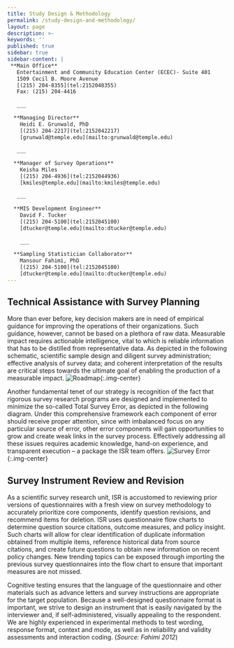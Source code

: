 ```yaml
---
title: Study Design & Methodology
permalink: /study-design-and-methodology/
layout: page
description: >-
keywords: ''
published: true
sidebar: true
sidebar-content: |
 **Main Office**   
   Entertainment and Community Education Center (ECEC)- Suite 401   
   1509 Cecil B. Moore Avenue   
   [(215) 204-8355](tel:2152048355)       
   Fax: (215) 204-4416    
   
   ___
   
  **Managing Director**   
    Heidi E. Grunwald, PhD   
    [(215) 204-2217](tel:2152042217)   
    [grunwald@temple.edu](mailto:grunwald@temple.edu)    
   
   ___
   
  **Manager of Survey Operations**   
    Keisha Miles    
    [(215) 204-4936](tel:2152044936)       
    [kmiles@temple.edu](mailto:kmiles@temple.edu)    
    
   ___
   
  **MIS Development Engineer**   
    David F. Tucker         
    [(215) 204-5100](tel:2152045100)        
    [dtucker@temple.edu](mailto:dtucker@temple.edu)    
    
    ___
   
  **Sampling Statistician Collaborator**   
    Mansour Fahimi, PhD          
    [(215) 204-5100](tel:2152045100)           
    [dtucker@temple.edu](mailto:dtucker@temple.edu)     
---
```

## Technical Assistance with Survey Planning
More than ever before, key decision makers are in need of empirical guidance for improving the operations of their organizations. Such guidance, however, cannot be based on a plethora of raw data. Measurable impact requires actionable intelligence, vital to which is reliable information that has to be distilled from representative data. As depicted in the following schematic, scientific sample design and diligent survey administration; effective analysis of survey data; and coherent interpretation of the results are critical steps towards the ultimate goal of enabling the production of a measurable impact.
![Roadmap]({{site.baseurl}}/media/roadmap_fahimi.png){:.img-center}

Another fundamental tenet of our strategy is recognition of the fact that rigorous survey research programs are designed and implemented to minimize the so-called Total Survey Error, as depicted in the following diagram. Under this comprehensive framework each component of error should receive proper attention, since with imbalanced focus on any particular source of error, other error components will gain opportunities to grow and create weak links in the survey process. Effectively addressing all these issues requires academic knowledge, hand-on experience, and transparent execution – a package the ISR team offers.
![Survey Error]({{site.baseurl}}/media/serr_fahimi.png){:.img-center}

## Survey Instrument Review and Revision
As a scientific survey research unit, ISR is accustomed to reviewing prior versions of questionnaires with a fresh view on survey methodology to accurately prioritize core components, identify question revisions, and recommend items for deletion. ISR uses questionnaire flow charts to determine question source citations, outcome measures, and policy insight. Such charts will allow for clear identification of duplicate information obtained from multiple items, reference historical data from source citations, and create future questions to obtain new information on recent policy changes. New trending topics can be exposed through importing the previous survey questionnaires into the flow chart to ensure that important measures are not missed.

Cognitive testing ensures that the language of the questionnaire and other materials such as advance letters and survey instructions are appropriate for the target population. Because a well-designed questionnaire format is important, we strive to design an instrument that is easily navigated by the interviewer and, if self-administered, visually appealing to the respondent. We are highly experienced in experimental methods to test wording, response format, context and mode, as well as in reliability and validity assessments and interaction coding. (_Source: Fahimi 2012_)
